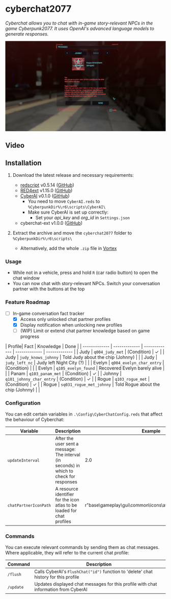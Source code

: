 # cyberchat2077

*Cyberchat allows you to chat with in-game story-relevant NPCs in the game Cyberpunk2077. It uses OpenAI's advanced language models to generate responses.*

![Screenshot](CyberChat.PNG)

## Video

## Installation

1) Download the latest release and necessary requirements:
    - [redscript](https://www.nexusmods.com/cyberpunk2077/mods/1511) v0.5.14 ([GitHub](https://github.com/jac3km4/redscript))
    - [RED4ext](https://www.nexusmods.com/cyberpunk2077/mods/2380) v1.15.0 ([GitHub](https://github.com/WopsS/RED4ext))
    - [CyberAI](https://www.nexusmods.com/cyberpunk2077/mods/8711) v0.1.0 ([GitHub](https://github.com/kirillkuzin/cyberpunk2077ai))
        - You need to move `CyberAI.reds` to `%CyberpunkDir%\r6\scripts\CyberAI\`
        - Make sure CyberAI is set up correctly:
            - Set your *api_key* and *org_id* in `Settings.json`
    - cyberchat-ext v1.0.0 ([GitHub](https://github.com/eeev/cyberchat2077-ext))

2) Extract the archive and move the `cyberchat2077` folder to
`%CyberpunkDir%\r6\scripts\`
    - Alternatively, add the whole `.zip` file in [Vortex](https://www.nexusmods.com/about/vortex/?)

### Usage

- While not in a vehicle, press and hold `R` (car radio button) to open the chat window
- You can now chat with story-relevant NPCs. Switch your conversation partner with the buttons at the top

### Feature Roadmap
- [ ] In-game conversation fact tracker
    - [x] Access only unlocked chat partner profiles
    - [x] Display notification when unlocking new profiles
    - [ ] (WIP) Limit or extend chat partner knowledge based on game progress

| Profile| Fact  | Knowledge | Done |
| ------------- | ------------- | ------------- | ------------- | ------------- |
| Judy | `q004_judy_met`  | (Condition) | ✓ |
| Judy | `judy_knows_johnny` | Told Judy about the chip (Johnny) | |
| Judy | `judy_left_nc` | Judy left Night City (?) | |
| Evelyn | `q004_evelyn_char_entry` | (Condition) | |
| Evelyn | `q105_evelyn_found` | Recovered Evelyn barely alive | |
| Panam | `q103_panam_met` | (Condition) | ✓ |
| Johnny | `q101_johnny_char_entry` | (Condition) | ✓ |
| Rogue | `q103_rogue_met` | (Condition) | ✓ |
| Rogue | `sq031_rogue_met_johnny` | Told Rogue about the chip (Johnny) | |

### Configuration

You can edit certain variables in `.\Config\CyberChatConfig.reds` that affect the behaviour of Cyberchat:

| Variable  | Description | Example |
| ------------- | ------------- | ------------- |
| `updateInterval`  | After the user sent a message: The interval (in seconds) in which to check for responses | 2.0 |
| `chatPartnerIconPath`  | A resource identifier for the icon atlas to be loaded for chat profiles | r"base\\gameplay\\gui\\common\\icons\\avatars\\avatars1.inkatlas" |

### Commands

You can execute relevant commands by sending them as chat messages. Where applicable, they will refer to the current chat profile:

| Command  | Description |
| ------------- | ------------- |
| `/flush`  | Calls CyberAI's `FlushChat("id")` function to 'delete' chat history for this profile |
| `/update`  | Updates displayed chat messages for this profile with chat information from CyberAI  |
